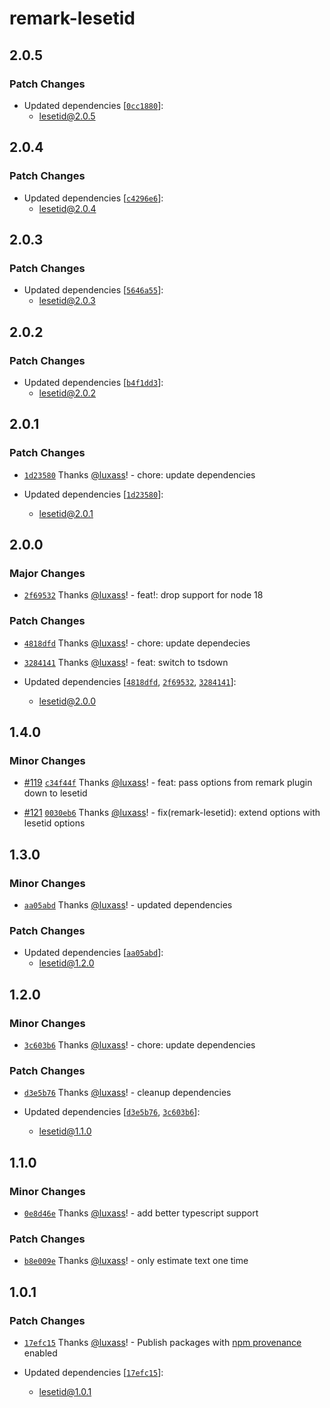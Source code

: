 # remark-lesetid

## 2.0.5

### Patch Changes

- Updated dependencies [[`0cc1880`](https://github.com/luxass/lesetid/commit/0cc1880e8482f8f7d8015eaf706b58d8b5eda5f1)]:
  - lesetid@2.0.5

## 2.0.4

### Patch Changes

- Updated dependencies [[`c4296e6`](https://github.com/luxass/lesetid/commit/c4296e667ab10126c679d0dda470d94533e3adb5)]:
  - lesetid@2.0.4

## 2.0.3

### Patch Changes

- Updated dependencies [[`5646a55`](https://github.com/luxass/lesetid/commit/5646a55736f42248326944e8eea73f05f62c376f)]:
  - lesetid@2.0.3

## 2.0.2

### Patch Changes

- Updated dependencies [[`b4f1dd3`](https://github.com/luxass/lesetid/commit/b4f1dd366efc9ec734c5268b964d7f3173b7e2ce)]:
  - lesetid@2.0.2

## 2.0.1

### Patch Changes

- [`1d23580`](https://github.com/luxass/lesetid/commit/1d23580ef89d91221ebc24f1b022a17ee73392ef) Thanks [@luxass](https://github.com/luxass)! - chore: update dependencies

- Updated dependencies [[`1d23580`](https://github.com/luxass/lesetid/commit/1d23580ef89d91221ebc24f1b022a17ee73392ef)]:
  - lesetid@2.0.1

## 2.0.0

### Major Changes

- [`2f69532`](https://github.com/luxass/lesetid/commit/2f69532e01ce7010858c8f97658e982c448e2b73) Thanks [@luxass](https://github.com/luxass)! - feat!: drop support for node 18

### Patch Changes

- [`4818dfd`](https://github.com/luxass/lesetid/commit/4818dfdedcfc21ce08bac8018697144aa144f42f) Thanks [@luxass](https://github.com/luxass)! - chore: update dependecies

- [`3284141`](https://github.com/luxass/lesetid/commit/3284141feaa63f76856e8eb053c6f23f89006890) Thanks [@luxass](https://github.com/luxass)! - feat: switch to tsdown

- Updated dependencies [[`4818dfd`](https://github.com/luxass/lesetid/commit/4818dfdedcfc21ce08bac8018697144aa144f42f), [`2f69532`](https://github.com/luxass/lesetid/commit/2f69532e01ce7010858c8f97658e982c448e2b73), [`3284141`](https://github.com/luxass/lesetid/commit/3284141feaa63f76856e8eb053c6f23f89006890)]:
  - lesetid@2.0.0

## 1.4.0

### Minor Changes

- [#119](https://github.com/luxass/lesetid/pull/119) [`c34f44f`](https://github.com/luxass/lesetid/commit/c34f44fd1e710a91aa183a625660ddf293db5122) Thanks [@luxass](https://github.com/luxass)! - feat: pass options from remark plugin down to lesetid

- [#121](https://github.com/luxass/lesetid/pull/121) [`0030eb6`](https://github.com/luxass/lesetid/commit/0030eb642e75da90a6c04943ee5ed2394141e7bf) Thanks [@luxass](https://github.com/luxass)! - fix(remark-lesetid): extend options with lesetid options

## 1.3.0

### Minor Changes

- [`aa05abd`](https://github.com/luxass/lesetid/commit/aa05abd0f6784222e81f97e3855b1b81ceb8403b) Thanks [@luxass](https://github.com/luxass)! - updated dependencies

### Patch Changes

- Updated dependencies [[`aa05abd`](https://github.com/luxass/lesetid/commit/aa05abd0f6784222e81f97e3855b1b81ceb8403b)]:
  - lesetid@1.2.0

## 1.2.0

### Minor Changes

- [`3c603b6`](https://github.com/luxass/lesetid/commit/3c603b68c6593801f160bcb25a12cd077132c173) Thanks [@luxass](https://github.com/luxass)! - chore: update dependencies

### Patch Changes

- [`d3e5b76`](https://github.com/luxass/lesetid/commit/d3e5b762e1059ae1b66663467722d0285c2eb10e) Thanks [@luxass](https://github.com/luxass)! - cleanup dependencies

- Updated dependencies [[`d3e5b76`](https://github.com/luxass/lesetid/commit/d3e5b762e1059ae1b66663467722d0285c2eb10e), [`3c603b6`](https://github.com/luxass/lesetid/commit/3c603b68c6593801f160bcb25a12cd077132c173)]:
  - lesetid@1.1.0

## 1.1.0

### Minor Changes

- [`0e8d46e`](https://github.com/luxass/lesetid/commit/0e8d46e481e183218d26fb7f31412dd22cfaa70c) Thanks [@luxass](https://github.com/luxass)! - add better typescript support

### Patch Changes

- [`b8e009e`](https://github.com/luxass/lesetid/commit/b8e009eb632e8ed3db133f7fd1c0753322d2907f) Thanks [@luxass](https://github.com/luxass)! - only estimate text one time

## 1.0.1

### Patch Changes

- [`17efc15`](https://github.com/luxass/lesetid/commit/17efc15b29efe10805802e05005bc33bf2e38947) Thanks [@luxass](https://github.com/luxass)! - Publish packages with [npm provenance](https://docs.npmjs.com/generating-provenance-statements) enabled

- Updated dependencies [[`17efc15`](https://github.com/luxass/lesetid/commit/17efc15b29efe10805802e05005bc33bf2e38947)]:
  - lesetid@1.0.1
